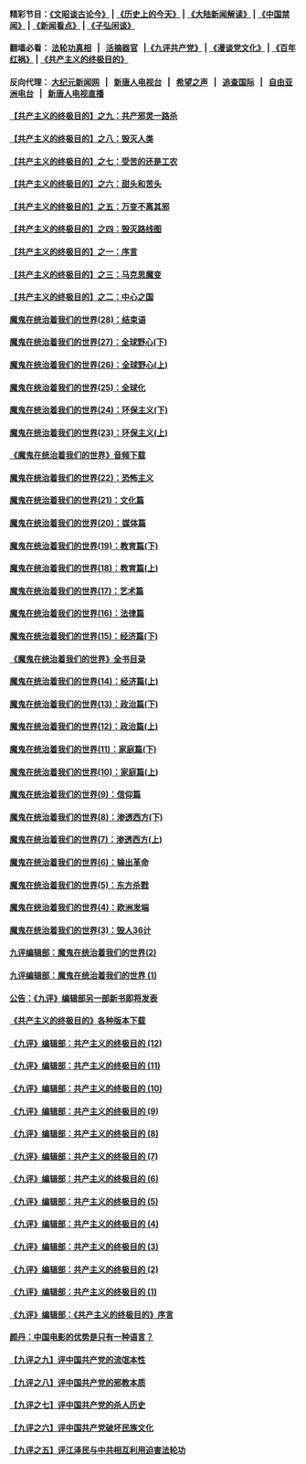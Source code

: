 #### 精彩节目：[《文昭谈古论今》](http://134.209.198.168/wenzhao) | [《历史上的今天》](http://134.209.198.168/today-in-history) | [《大陆新闻解读》](http://134.209.198.168/ntdtv-comedy) | [《中国禁闻》](http://134.209.198.168/ntdtv-news) | [《新闻看点》](http://134.209.198.168/news-insight) | [《子弘闲谈》](http://134.209.198.168/zihongxiantan/) 

 #### 翻墙必看： [法轮功真相](http://134.209.198.168:10000/videos/truth.html) &nbsp;&nbsp;|&nbsp;&nbsp; [活摘器官](http://134.209.198.168:10000/videos/res/Organs/) &nbsp;&nbsp;|[《九评共产党》](http://134.209.198.168:10000/videos/jiuping) | [《漫谈党文化》](http://134.209.198.168:10000/videos/mtdwh) | [《百年红祸》](http://134.209.198.168:10000/videos/bnhh) | [《共产主义的终极目的》](http://134.209.198.168:10000/videos/res/zjmd) 

 #### 反向代理： [大纪元新闻网](http://134.209.198.168:10080/) &nbsp;&nbsp;|&nbsp;&nbsp; [新唐人电视台](http://134.209.198.168:8000/) &nbsp;&nbsp;|&nbsp;&nbsp; [希望之声](http://134.209.198.168:8200/) &nbsp;&nbsp;|&nbsp;&nbsp; [追查国际](http://134.209.198.168:10010/) &nbsp;&nbsp;|&nbsp;&nbsp; [自由亚洲电台](http://134.209.198.168:9800/) &nbsp;&nbsp;|&nbsp;&nbsp; [新唐人电视直播](http://134.209.198.168/) 

#### [【共产主义的终极目的】之九：共产邪灵一路杀](../pages/nsc422/n11114139.md?t=03170936) 

#### [【共产主义的终极目的】之八：毁灭人类](../pages/nsc422/n11108503.md?t=03170936) 

#### [【共产主义的终极目的】之七：受苦的还是工农](../pages/nsc422/n11101809.md?t=03170936) 

#### [【共产主义的终极目的】之六：甜头和苦头](../pages/nsc422/n11096971.md?t=03170936) 

#### [【共产主义的终极目的】之五：万变不离其邪](../pages/nsc422/n11091285.md?t=03170936) 

#### [【共产主义的终极目的】之四：毁灭路线图](../pages/nsc422/n11086284.md?t=03170936) 

#### [【共产主义的终极目的】之一：序言](../pages/nsc422/n11086077.md?t=03170936) 

#### [【共产主义的终极目的】之三：马克思魔变](../pages/nsc422/n11061941.md?t=03170936) 

#### [【共产主义的终极目的】之二：中心之国](../pages/nsc422/n11047728.md?t=03170936) 

#### [魔鬼在统治着我们的世界(28)：结束语](../pages/nsc422/n10936246.md?t=03170936) 

#### [魔鬼在统治着我们的世界(27)：全球野心(下)](../pages/nsc422/n10928319.md?t=03170936) 

#### [魔鬼在统治着我们的世界(26)：全球野心(上)](../pages/nsc422/n10900318.md?t=03170936) 

#### [魔鬼在统治着我们的世界(25)：全球化](../pages/nsc422/n10788205.md?t=03170936) 

#### [魔鬼在统治着我们的世界(24)：环保主义(下)](../pages/nsc422/n10695307.md?t=03170936) 

#### [魔鬼在统治着我们的世界(23)：环保主义(上)](../pages/nsc422/n10688613.md?t=03170936) 

#### [《魔鬼在统治着我们的世界》音频下载](../pages/nsc422/n10635553.md?t=03170936) 

#### [魔鬼在统治着我们的世界(22)：恐怖主义](../pages/nsc422/n10614727.md?t=03170936) 

#### [魔鬼在统治着我们的世界(21)：文化篇](../pages/nsc422/n10597706.md?t=03170936) 

#### [魔鬼在统治着我们的世界(20)：媒体篇](../pages/nsc422/n10586579.md?t=03170936) 

#### [魔鬼在统治着我们的世界(19)：教育篇(下)](../pages/nsc422/n10564808.md?t=03170936) 

#### [魔鬼在统治着我们的世界(18)：教育篇(上)](../pages/nsc422/n10526970.md?t=03170936) 

#### [魔鬼在统治着我们的世界(17)：艺术篇](../pages/nsc422/n10499093.md?t=03170936) 

#### [魔鬼在统治着我们的世界(16)：法律篇](../pages/nsc422/n10485969.md?t=03170936) 

#### [魔鬼在统治着我们的世界(15)：经济篇(下)](../pages/nsc422/n10469975.md?t=03170936) 

#### [《魔鬼在统治着我们的世界》全书目录](../pages/nsc422/n10464261.md?t=03170936) 

#### [魔鬼在统治着我们的世界(14)：经济篇(上)](../pages/nsc422/n10457370.md?t=03170936) 

#### [魔鬼在统治着我们的世界(13)：政治篇(下)](../pages/nsc422/n10448270.md?t=03170936) 

#### [魔鬼在统治着我们的世界(12)：政治篇(上)](../pages/nsc422/n10444576.md?t=03170936) 

#### [魔鬼在统治着我们的世界(11)：家庭篇(下)](../pages/nsc422/n10440961.md?t=03170936) 

#### [魔鬼在统治着我们的世界(10)：家庭篇(上)](../pages/nsc422/n10435448.md?t=03170936) 

#### [魔鬼在统治着我们的世界(9)：信仰篇](../pages/nsc422/n10432159.md?t=03170936) 

#### [魔鬼在统治着我们的世界(8)：渗透西方(下)](../pages/nsc422/n10429603.md?t=03170936) 

#### [魔鬼在统治着我们的世界(7)：渗透西方(上)](../pages/nsc422/n10426013.md?t=03170936) 

#### [魔鬼在统治着我们的世界(6)：输出革命](../pages/nsc422/n10421536.md?t=03170936) 

#### [魔鬼在统治着我们的世界(5)：东方杀戮](../pages/nsc422/n10417707.md?t=03170936) 

#### [魔鬼在统治着我们的世界(4)：欧洲发端](../pages/nsc422/n10414890.md?t=03170936) 

#### [魔鬼在统治着我们的世界(3)：毁人36计](../pages/nsc422/n10411583.md?t=03170936) 

#### [九评编辑部：魔鬼在统治着我们的世界(2)](../pages/nsc422/n10410036.md?t=03170936) 

#### [九评编辑部：魔鬼在统治着我们的世界 (1)](../pages/nsc422/n10406825.md?t=03170936) 

#### [公告：《九评》编辑部另一部新书即将发表](../pages/nsc422/n10405104.md?t=03170936) 

#### [《共产主义的终极目的》各种版本下载](../pages/nsc422/n10022138.md?t=03170936) 

#### [《九评》编辑部：共产主义的终极目的 (12)](../pages/nsc422/n9933272.md?t=03170936) 

#### [《九评》编辑部：共产主义的终极目的 (11)](../pages/nsc422/n9924973.md?t=03170936) 

#### [《九评》编辑部：共产主义的终极目的 (10)](../pages/nsc422/n9920883.md?t=03170936) 

#### [《九评》编辑部：共产主义的终极目的 (9)](../pages/nsc422/n9916363.md?t=03170936) 

#### [《九评》编辑部：共产主义的终极目的 (8)](../pages/nsc422/n9912488.md?t=03170936) 

#### [《九评》编辑部：共产主义的终极目的 (7)](../pages/nsc422/n9901176.md?t=03170936) 

#### [《九评》编辑部：共产主义的终极目的 (6)](../pages/nsc422/n9899359.md?t=03170936) 

#### [《九评》编辑部：共产主义的终极目的 (5)](../pages/nsc422/n9893174.md?t=03170936) 

#### [《九评》编辑部：共产主义的终极目的 (4)](../pages/nsc422/n9891246.md?t=03170936) 

#### [《九评》编辑部：共产主义的终极目的 (3)](../pages/nsc422/n9879879.md?t=03170936) 

#### [《九评》编辑部：共产主义的终极目的 (2)](../pages/nsc422/n9876205.md?t=03170936) 

#### [《九评》编辑部：共产主义的终极目的 (1)](../pages/nsc422/n9865857.md?t=03170936) 

#### [《九评》编辑部：《共产主义的终极目的》序言](../pages/nsc422/n9862666.md?t=03170936) 

#### [颜丹：中国电影的优势是只有一种语言？](../pages/nsc422/n9583062.md?t=03170936) 

#### [【九评之九】评中国共产党的流氓本性](../pages/nsc422/n737542.md?t=03170936) 

#### [【九评之八】评中国共产党的邪教本质](../pages/nsc422/n735942.md?t=03170936) 

#### [【九评之七】评中国共产党的杀人历史](../pages/nsc422/n733806.md?t=03170936) 

#### [【九评之六】评中国共产党破坏民族文化](../pages/nsc422/n731667.md?t=03170936) 

#### [【九评之五】评江泽民与中共相互利用迫害法轮功](../pages/nsc422/n730058.md?t=03170936) 

